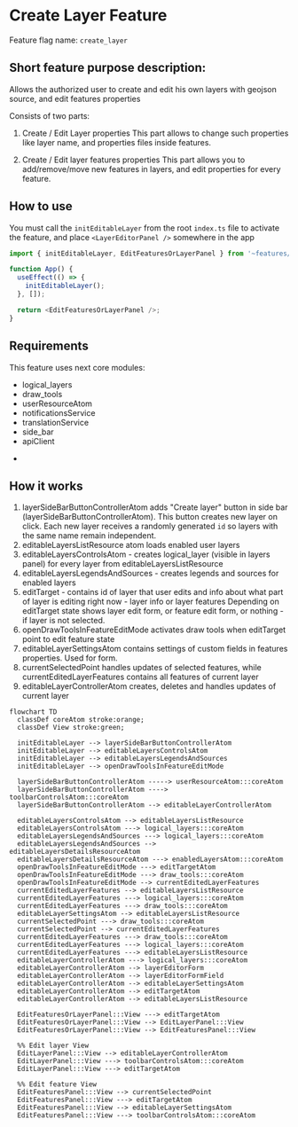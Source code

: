# Create Layer Feature

Feature flag name: `create_layer`

## Short feature purpose description:

Allows the authorized user to create and edit his own layers with geojson source,
and edit features properties

Consists of two parts:

1. Create / Edit Layer properties
   This part allows to change such properties like layer name,
   and properties files inside features.

2. Create / Edit layer features properties
   This part allows you to add/remove/move new features in layers,
   and edit properties for every feature.

## How to use

You must call the `initEditableLayer` from the root `index.ts` file to activate the feature,
and place `<LayerEditorPanel />` somewhere in the app

```ts
import { initEditableLayer, EditFeaturesOrLayerPanel } from '~features/create_layer';

function App() {
  useEffect(() => {
    initEditableLayer();
  }, []);

  return <EditFeaturesOrLayerPanel />;
}
```

## Requirements

This feature uses next core modules:

- logical_layers
- draw_tools
- userResourceAtom
- notificationsService
- translationService
- side_bar
- apiClient

*

## How it works

1. layerSideBarButtonControllerAtom adds "Create layer" button in side bar (layerSideBarButtonControllerAtom). This button creates new layer on click.
   Each new layer receives a randomly generated `id` so layers with the same name remain independent.
2. editableLayersListResource atom loads enabled user layers
3. editableLayersControlsAtom - creates logical_layer (visible in layers panel) for every layer from editableLayersListResource
4. editableLayersLegendsAndSources - creates legends and sources for enabled layers
5. editTarget - contains id of layer that user edits and info about what part of layer is editing right now - layer info or layer features
   Depending on editTarget state <EditFeaturesOrLayerPanel /> shows layer edit form, or feature edit form, or nothing - if layer is not selected.
6. openDrawToolsInFeatureEditMode activates draw tools when editTarget point to edit feature state
7. editableLayerSettingsAtom contains settings of custom fields in features properties. Used for form.
8. currentSelectedPoint handles updates of selected features,
   while currentEditedLayerFeatures contains all features of current layer
9. editableLayerControllerAtom creates, deletes and handles updates of current layer

```mermaid
flowchart TD
  classDef coreAtom stroke:orange;
  classDef View stroke:green;

  initEditableLayer --> layerSideBarButtonControllerAtom
  initEditableLayer --> editableLayersControlsAtom
  initEditableLayer --> editableLayersLegendsAndSources
  initEditableLayer --> openDrawToolsInFeatureEditMode

  layerSideBarButtonControllerAtom -----> userResourceAtom:::coreAtom
  layerSideBarButtonControllerAtom ----> toolbarControlsAtom:::coreAtom
  layerSideBarButtonControllerAtom --> editableLayerControllerAtom

  editableLayersControlsAtom --> editableLayersListResource
  editableLayersControlsAtom ---> logical_layers:::coreAtom
  editableLayersLegendsAndSources ---> logical_layers:::coreAtom
  editableLayersLegendsAndSources --> editableLayersDetailsResourceAtom
  editableLayersDetailsResourceAtom ---> enabledLayersAtom:::coreAtom
  openDrawToolsInFeatureEditMode ---> editTargetAtom
  openDrawToolsInFeatureEditMode ---> draw_tools:::coreAtom
  openDrawToolsInFeatureEditMode --> currentEditedLayerFeatures
  currentEditedLayerFeatures --> editableLayersListResource
  currentEditedLayerFeatures ---> logical_layers:::coreAtom
  currentEditedLayerFeatures ---> draw_tools:::coreAtom
  editableLayerSettingsAtom --> editableLayersListResource
  currentSelectedPoint ---> draw_tools:::coreAtom
  currentSelectedPoint --> currentEditedLayerFeatures
  currentEditedLayerFeatures ---> draw_tools:::coreAtom
  currentEditedLayerFeatures ---> logical_layers:::coreAtom
  currentEditedLayerFeatures ---> editableLayersListResource
  editableLayerControllerAtom ---> logical_layers:::coreAtom
  editableLayerControllerAtom --> layerEditorForm
  editableLayerControllerAtom --> layerEditorFormField
  editableLayerControllerAtom --> editableLayerSettingsAtom
  editableLayerControllerAtom --> editTargetAtom
  editableLayerControllerAtom --> editableLayersListResource

  EditFeaturesOrLayerPanel:::View ---> editTargetAtom
  EditFeaturesOrLayerPanel:::View --> EditLayerPanel:::View
  EditFeaturesOrLayerPanel:::View --> EditFeaturesPanel:::View

  %% Edit layer View
  EditLayerPanel:::View --> editableLayerControllerAtom
  EditLayerPanel:::View ---> toolbarControlsAtom:::coreAtom
  EditLayerPanel:::View ---> editTargetAtom

  %% Edit feature View
  EditFeaturesPanel:::View --> currentSelectedPoint
  EditFeaturesPanel:::View ---> editTargetAtom
  EditFeaturesPanel:::View --> editableLayerSettingsAtom
  EditFeaturesPanel:::View ---> toolbarControlsAtom:::coreAtom
```
